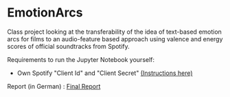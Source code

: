 # EmotionArcs

Class project looking at the transferability of the idea of text-based emotion arcs for films to an audio-feature based approach using valence and energy scores of official soundtracks from Spotify.

Requirements to run the Jupyter Notebook yourself:
- Own Spotify "Client Id" and "Client Secret" [(Instructions here)](https://developer.spotify.com/documentation/general/guides/app-settings/#register-your-app)

Report (in German) : [Final Report](/reports/Abschlussbericht_SonjaHeinze.pdf)
